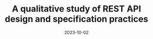 ---
title: "A qualitative study of REST API design and specification practices"
date: 2023-10-02
venue: VL/HCC '23
venueFullName: IEEE Symposium on Visual Languages and Human-Centric Computing
submitStatus:
authors: Michael Coblenz, Wentao Guo, Kamatchi Voozhian, Jeffrey S. Foster
pdf: https://doi.org/10.1109/VL-HCC57772.2023.00025
html:
reflection:
talk:
slides:
code:
demo:
tags:
- "topic: professionals"
---